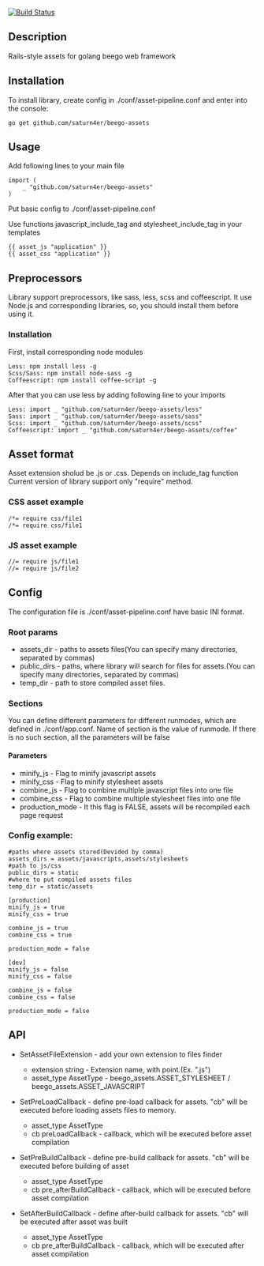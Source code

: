 [![Build Status](https://travis-ci.org/saturn4er/beego-assets.svg?branch=master)](https://travis-ci.org/saturn4er/beego-assets)
## Description
Rails-style assets for golang beego web framework

## Installation
To install library, create config in ./conf/asset-pipeline.conf and enter into the console:

	go get github.com/saturn4er/beego-assets

	
## Usage
Add following lines to your main file
 
	import (
		_ "github.com/saturn4er/beego-assets"
	)

Put basic config to ./conf/asset-pipeline.conf

Use functions javascript_include_tag and stylesheet_include_tag in your templates

	{{ asset_js "application" }}
	{{ asset_css "application" }}
## Preprocessors
Library support preprocessors, like sass, less, scss and coffeescript. It use Node.js and corresponding libraries, so, you should install them before using it.
### Installation
First, install corresponding node modules

	Less: npm install less -g
	Scss/Sass: npm install node-sass -g
	Coffeescript: npm install coffee-script -g
	
After that you can use less by adding following line to your imports

	Less: import _ "github.com/saturn4er/beego-assets/less"
	Sass: import _ "github.com/saturn4er/beego-assets/sass"
	Scss: import _ "github.com/saturn4er/beego-assets/scss"
	Coffeescript: import _ "github.com/saturn4er/beego-assets/coffee"

## Asset format
Asset extension sholud be .js or .css. Depends on include_tag function<br>
Current version of library support only "require" method.

### CSS asset example
 
	/*= require css/file1
	/*= require css/file1
### JS asset example
 
	//= require js/file1
	//= require js/file2

## Config
The configuration file is ./conf/asset-pipeline.conf have basic INI format.

### Root params
- assets_dir - paths to assets files(You can specify many directories, separated by commas)
- public_dirs - paths, where library will search for files for assets.(You can specify many directories, separated by commas)
- temp_dir - path to store compiled asset files.

### Sections
You can define different parameters for different runmodes, which are defined in ./conf/app.conf. Name of section is the value of runmode. If there is no such section, all the parameters will be false

#### Parameters
- minify_js - Flag to minify javascript assets
- minify_css - Flag to minify stylesheet assets
- combine_js - Flag to combine multiple javascript files into one file
- combine_css - Flag to combine multiple stylesheet files into one file
- production_mode - It this flag is FALSE, assets will be recompiled each page request

### Config example:

	#paths where assets stored(Devided by comma)
	assets_dirs = assets/javascripts,assets/stylesheets
	#path to js/css
	public_dirs = static
	#where to put compiled assets files
	temp_dir = static/assets
	
	[production]
	minify_js = true
	minify_css = true
	
	combine_js = true
	combine_css = true
	
	production_mode = false

	[dev]
	minify_js = false
	minify_css = false
	
	combine_js = false
	combine_css = false
	
	production_mode = false
	
## API
- SetAssetFileExtension - add your own extension to files finder
	- extension string	- Extension name, with point.(Ex. ".js")
	- asset_type AssetType	- beego_assets.ASSET_STYLESHEET / beego_assets.ASSET_JAVASCRIPT
	
- SetPreLoadCallback  - define pre-load callback for assets. "cb" will be executed before loading assets files to memory.
	- asset_type AssetType
	- cb preLoadCallback	- callback, which will be executed before asset compilation
		
- SetPreBuildCallback  - define pre-build callback for assets. "cb" will be executed before building of asset
	- asset_type AssetType
	- cb pre_afterBuildCallback	- callback, which will be executed before asset compilation
	
- SetAfterBuildCallback  - define after-build callback for assets. "cb" will be executed after asset was built
	- asset_type AssetType
	- cb pre_afterBuildCallback	- callback, which will be executed after asset compilation
